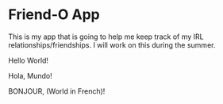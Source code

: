 # Friend-O App

This is my app that is going to help me keep track of my IRL relationships/friendships. I will work on this during the summer.

Hello World!

Hola, Mundo!

BONJOUR, (World in French)!